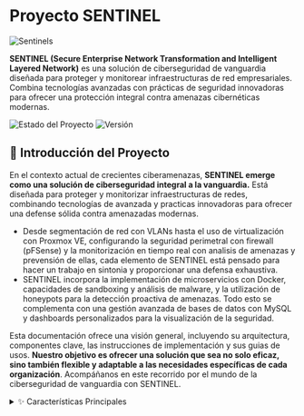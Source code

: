 # Proyecto SENTINEL
![Sentinels](SENTINELS/ASSETS/Sentinels.gif)


**SENTINEL (Secure Enterprise Network Transformation and Intelligent Layered Network)** es una solución de ciberseguridad de vanguardia diseñada para proteger y monitorear infraestructuras de red empresariales.
Combina tecnologías avanzadas con prácticas de seguridad innovadoras para ofrecer una protección integral contra amenazas cibernéticas modernas.

![Estado del Proyecto](https://img.shields.io/badge/estado-en%20desarrollo-yellow) ![Versión](https://img.shields.io/badge/version-1.0.0-blue)

## 🚀 Introducción del Proyecto

En el contexto actual de crecientes ciberamenazas, **SENTINEL emerge como una solución de ciberseguridad integral a la vanguardia.** Está diseñada para proteger y monitorizar infraestructuras de redes, combinando tecnologías de avanzada y practicas innovadoras para ofrecer una defense sólida contra amenazadas modernas.

- Desde segmentación de red con VLANs hasta el uso de virtualización con Proxmox VE, configurando la seguridad perimetral con firewall (pFSense) y la monitorización en tiempo real con analisis de amenazas y prevensión de ellas, cada elemento de SENTINEL está pensado para hacer un trabajo en sintonia y proporcionar una defensa exhaustiva.
- SENTINEL incorpora la implementación de microservicios con Docker, capacidades de sandboxing y análisis de malware, y la utilización de honeypots para la detección proactiva de amenazas. Todo esto se complementa con una gestión avanzada de bases de datos con MySQL y dashboards personalizados para la visualización de la seguridad.

Esta documentación ofrece una visión general, incluyendo su arquitectura, componentes clave, las instrucciones de implementación y sus guias de usos. **Nuestro objetivo es ofrecer una solución que sea no solo eficaz, sino también flexible y adaptable a las necesidades específicas de cada organización**. Acompáñanos en este recorrido por el mundo de la ciberseguridad de vanguardia con SENTINEL.


<details>
  <summary>✨ Características Principales</summary>
  <ul>
    <li>🛡️ Arquitectura de red segmentada con VLANs</li>
    <li>🖥️ Virtualización avanzada con Proxmox VE</li>
    <li>🔒 Seguridad perimetral robusta (firewall pfSense, IDS/IPS)</li>
    <li>🔍 Monitorización en tiempo real con análisis de amenazas</li>
    <li>🐳 Implementación de microservicios con Docker</li>
    <li>🕵️ Capacidades de sandboxing y análisis de malware</li>
    <li>🍯 Tecnología de honeypots para detección proactiva de amenazas</li>
    <li>🔐 Gestión avanzada de bases de datos con MySQL</li>
    <li>📊 Dashboards personalizados para visualización de seguridad</li>
  </ul>

 <details>
  <summary>🛠️ Tecnologías y Herramientas</summary>
<ul>- Proxmox VE para virtualización</ul>
<ul>- pfSense como firewall principal</ul>
<ul>- Suricata/Snort para IDS/IPS</ul>
<ul>- Docker para contenerización</ul>
<ul>- MySQL para gestión de bases de datos</ul>
<ul>- Python y Bash para scripting y automatización</ul>
<ul>- Ansible para gestión de configuraciones</ul>
 </details>

<details>
  <summary>🏗️ Componentes Clave</summary>
  <ul>
    <li>Arquitectura de Red Segmentada
      <ul>
        <li>Diseño de topología con VLANs y zonas de seguridad</li>
        <li>Implementación de modelo de zonas y conductos</li>
      </ul>
    </li>
    <li>Virtualización y Servicios Core
      <ul>
        <li>Plataforma Proxmox VE</li>
        <li>Servidores virtuales para servicios esenciales</li>
      </ul>
    </li>
    <li>Seguridad Perimetral y de Red
      <ul>
        <li>Firewall pfSense</li>
        <li>IDS/IPS (Snort)</li>
        <li>Filtrado DNS con Pi-hole</li>
      </ul>
    </li>
    <li>Gestión y Seguridad de Datos
      <ul>
        <li>MySQL con configuraciones de seguridad avanzadas</li>
        <li>Sistema de copias de seguridad y RAID</li>
      </ul>
    </li>
    <li>Monitorización y Administración
      <ul>
        <li>Sistema de monitorización en tiempo real (Zabbix o Nagios)</li>
        <li>Administración remota con Webmin</li>
      </ul>
    </li>
    <li>Contenedores y Microservicios
      <ul>
        <li>Implementación de Docker</li>
      </ul>
    </li>
    <li>Técnicas Avanzadas de Seguridad
      <ul>
        <li>Port Knocking</li>
        <li>Gestión de secretos con SOPS y AGE</li>
        <li>VPN para acceso remoto seguro</li>
      </ul>
    </li>
    <li>Automatización y Scripting
      <ul>
        <li>Scripts en Bash y Python para mantenimiento y seguridad</li>
      </ul>
    </li>
    <li>Análisis de Malware y Sandboxing
      <ul>
        <li>Cuckoo Sandbox</li>
        <li>Laboratorio aislado para análisis manual</li>
      </ul>
    </li>
    <li>Honeypots y Deception Technology
      <ul>
        <li>T-Pot para simulación de servicios</li>
        <li>Señuelos y trampas en la red</li>
      </ul>
    </li>
    <li>Pruebas de Seguridad y Hardening
      <ul>
        <li>Pentesting</li>
        <li>Hardening de sistemas y servicios</li>
      </ul>
    </li>
  </ul>
</details>

<details>
  <summary>📋 Resumen de Recursos</summary>
  
  | Componente            | Almacenamiento | CPU | RAM     | IP               |
  |-----------------------|----------------|-----|---------|-------------------|
  | Máquina Host (x2)     | 510GB          | 4   | 8GB     | 100.77.20.132     |
  | VM Windows            | 50GB           | 2   | 4GB     | 192.168.1.10/24   |
  | VM Linux              | 50GB           | 2   | 4GB     | 192.168.1.20/24   |
  | VM Mac                | 50GB           | 2   | 4GB     | 192.168.1.30/24   |
  | Máquina Contenedores  | 50GB           | 2   | 4GB     | 192.168.1.40/24   |
  | pfSense (Firewall)    | 20GB           | 1   | 2GB     | 192.168.1.1/24    |
  | Suricata/Snort (IDS/IPS)| 20GB         | 1   | 2GB     | 192.168.1.50/24   |
  | MySQL (en Proxmox)    | 20GB           | 1   | 2GB     | 192.168.1.60/24   |
  | Raspberry Pi (MySQL)   | 20GB          | 1   | 2GB     | 192.168.1.70/24   |

</details>

<details>
  <summary>🛜  DIAGRAMA DE RED SENTINEL</summary>

  ![Diagrama de red](SENTINELS/ASSETS/Diagramasentinel.gif)

</details>


 ## 🚀 Instrucciones de Instalación</summary>
<details>
  <summary>🚀 HIPERVISOR: DEFINICIÓN Y TIPOS </summary>

Los hipervisores, o monitores de máquinas virtuales, son sistemas de software que crean y ejecutan máquinas virtuales. Estos hipervisores separan el sistema operativo y los recursos de las máquinas virtuales para crearlas y gestionarlas. El hardware físico que funciona como hipervisor se llama "host", mientras que las máquinas virtuales que utilizan estos recursos se llaman "huéspedes".

El hipervisor trata los recursos como un pool que se puede redistribuir fácilmente entre las máquinas virtuales existentes o las nuevas. Todos los hipervisores requieren algunos elementos del sistema operativo para ejecutar las máquinas virtuales, como el gestor de memoria, el programador de procesos, los controladores de dispositivos, etc.

El hipervisor asigna los recursos a cada máquina virtual y gestiona su programación en función de los recursos físicos disponibles. Con un hipervisor, es posible ejecutar varios sistemas operativos al mismo tiempo, compartiendo los mismos recursos de hardware virtualizados.

## Tipos de Hipervisores

| Característica | Hipervisor Tipo 1 (Bare-Metal) | Hipervisor Tipo 2 (Hosted) |
|----------------|--------------------------------|----------------------------|
| Ejecución | Directamente sobre el hardware físico | Sobre un sistema operativo anfitrión |
| Interacción | Directa con CPU, memoria y almacenamiento | A través del sistema operativo host |
| Eficiencia | Mayor eficiencia y rendimiento | Menor eficiencia debido a la capa adicional del SO |
| Uso común | Entornos empresariales y centros de datos | PCs individuales, desarrollo y pruebas |
| Seguridad | Mayor aislamiento y seguridad | Potencialmente más vulnerable si se compromete el SO host |
| Flexibilidad | Menor flexibilidad en términos de hardware soportado | Mayor flexibilidad para diferentes tipos de hardware |
| Ejemplos | VMware ESXi, Microsoft Hyper-V, Citrix Hypervisor, KVM, Nutanix AHV, Proxmox VE | VMware Workstation/Fusion, Oracle VirtualBox, QEMU |
| Ventajas | Mejor aprovechamiento de recursos, alta disponibilidad | Fácil instalación, ideal para múltiples SO en una sola máquina |
| Desventajas | Requiere hardware dedicado, mayor complejidad de configuración | Posible latencia, menor rendimiento general |
| Ideal para | Infraestructuras que requieren alto rendimiento y disponibilidad | Usuarios que necesitan múltiples entornos operativos en una sola máquina |

## Funcionalidad

Un hipervisor permite que varias instancias de sistema operativo trabajen juntas y compartan los mismos recursos físicos de la computadora. Esto se conoce como virtualización, y estas instancias se llaman máquinas virtuales. El hipervisor administra estas máquinas virtuales mientras se ejecutan simultáneamente, separándolas lógicamente y asignando recursos de manera individual. Esto evita que una máquina virtual afecte a las demás, asegurando que si una de ellas se bloquea o tiene problemas, las demás sigan funcionando correctamente.
</details>

<details>
  <summary>📘 Guía de Uso</summary>
  <ul>
    <details>
      <summary>📘 Proxmox</summary>
      <ul>
        <li><strong>Proxmox Virtual Environment (Proxmox VE)</strong>
          <ul>
            <li>Proxmox VE es una plataforma de virtualización basada en Debian GNU/Linux que permite gestionar máquinas virtuales (VMs), contenedores y almacenamiento definido por software.</li>
            <li>Utiliza tecnologías como <strong>KVM</strong> para virtualización de hardware y <strong>LXC</strong> para virtualización a nivel de sistema operativo.</li>
          </ul>
        </li>
        <li><strong>Tecnologías de Virtualización: QEMU y KVM</strong>
          <ul>
            <li><strong>QEMU (Quick Emulator):</strong> Emulador de hardware y máquina virtual que puede operar con diferentes arquitecturas (x86, ARM, MIPS) y admite migración en vivo de VMs.</li>
            <li><strong>KVM (Kernel-based Virtual Machine):</strong> Hipervisor de tipo 1 basado en el kernel de Linux que permite ejecutar máquinas virtuales de alto rendimiento aprovechando las tecnologías de virtualización por hardware (Intel VT-x, AMD-V).</li>
          </ul>
        </li>
        <li><strong>Características clave de Proxmox VE:</strong>
          <ul>
            <li>Optimización de recursos y costos mediante virtualización eficiente.</li>
            <li>Interfaz web intuitiva para gestión centralizada de VMs, contenedores y almacenamiento.</li>
            <li>Soporte para diferentes tipos de almacenamiento (local, NFS, CIFS, iSCSI).</li>
            <li>Posibilidad de crear clústeres para redundancia y alta disponibilidad.</li>
            <li>Herramientas integradas para copias de seguridad, restauración y migración en vivo.</li>
            <li>Gestión avanzada de usuarios y permisos de acceso.</li>
            <li>Actualizaciones regulares con parches de seguridad y nuevas funciones.</li>
          </ul>
        </li>
        <li><strong>CEPH: Almacenamiento Distribuido</strong>
          <ul>
            <li><strong>¿Qué es CEPH?</strong> Un sistema de almacenamiento distribuido, escalable y confiable que combina almacenamiento de objetos, bloques y archivos.</li>
            <li><strong>Componentes principales de CEPH:</strong>
              <ul>
                <li><strong>Monitores:</strong> Controlan el estado del clúster.</li>
                <li><strong>Dispositivos de almacenamiento de objetos:</strong> Guardan los datos distribuidos.</li>
                <li><strong>Gestores:</strong> Gestionan las métricas y las interfaces del sistema.</li>
                <li><strong>Servidores de metadatos:</strong> Manejan el sistema de archivos CephFS.</li>
              </ul>
            </li>
            <li><strong>Ventajas de CEPH:</strong>
              <ul>
                <li>Alta disponibilidad gracias a la replicación y codificación de borrado.</li>
                <li>Escalabilidad masiva sin puntos de fallo únicos.</li>
                <li>Soporta múltiples tipos de almacenamiento (objetos, bloques y archivos).</li>
              </ul>
            </li>
          </ul>
        </li>
        <li><strong>Roles de Usuarios y Grupos en Proxmox:</strong>
          <table>
            <thead>
              <tr>
                <th>Rol</th>
                <th>Descripción</th>
              </tr>
            </thead>
            <tbody>
              <tr>
                <td><strong>Administrator</strong></td>
                <td>Total control sobre el sistema.</td>
              </tr>
              <tr>
                <td><strong>NoAccess</strong></td>
                <td>Sin privilegios para acceder.</td>
              </tr>
              <tr>
                <td><strong>PVEAdmin</strong></td>
                <td>Permite realizar muchas tareas, pero no puede cambiar la configuración del sistema.</td>
              </tr>
              <tr>
                <td><strong>PVEAuditor</strong></td>
                <td>Solo puede leer la información, no modificarla.</td>
              </tr>
              <tr>
                <td><strong>PVEDatastoreAdmin</strong></td>
                <td>Permite crear y gestionar espacio de backup y plantillas.</td>
              </tr>
              <tr>
                <td><strong>PVEDatastore</strong></td>
                <td>Permite asignar espacio de backup y visualizar el almacenamiento disponible.</td>
              </tr>
              <tr>
                <td><strong>PVEPoolAdmin</strong></td>
                <td>Administra pools de recursos.</td>
              </tr>
              <tr>
                <td><strong>PVEPoolUser</strong></td>
                <td>Acceso solo para visualizar pools.</td>
              </tr>
              <tr>
                <td><strong>PVESysAdmin</strong></td>
                <td>Acceso a auditoría, consola del sistema y registros.</td>
              </tr>
              <tr>
                <td><strong>PVEVMAdmin</strong></td>
                <td>Permite administrar todas las máquinas virtuales.</td>
              </tr>
              <tr>
                <td><strong>PVEVM</strong></td>
                <td>Permite ver, realizar copias de seguridad, configurar CD-ROM, acceder a la consola de máquinas virtuales y gestionar la energía de las VMs.</td>
              </tr>
            </tbody>
          </table>
          <ul>
            <li>Proxmox permite la creación de roles personalizados con privilegios adaptados a necesidades específicas.</li>
            <li>Los grupos de usuarios pueden ser creados para asignar permisos de forma más eficiente.</li>
          </ul>
        </li>
        <li><strong>Almacenamiento de ISOs y Plantillas en Proxmox:</strong>
          <ul>
            <li><strong>Imágenes ISO:</strong> Por defecto se almacenan en: <code>/var/lib/vz/template/iso</code></li>
            <li><strong>Plantillas de contenedores:</strong> Se almacenan por defecto en: <code>/var/lib/vz/template/cache</code></li>
            <li><strong>Imágenes de discos y plantillas de VMs:</strong> Usualmente se almacenan en: <code>/var/lib/vz/images/</code></li>
          </ul>
          <p>Proxmox permite configurar y crear repositorios dedicados para ISOs y plantillas. Para hacerlo, sigue estos pasos:</p>
          <ol>
            <li>En la interfaz web de Proxmox, selecciona el objeto "Datacenter" en la barra lateral.</li>
            <li>Abre la pestaña "Storage".</li>
            <li>Haz clic en "Add" y selecciona "Directory".</li>
            <li>Especifica un ID para el almacenamiento y la ruta donde deseas guardar los archivos.</li>
            <li>Selecciona los tipos de contenido a almacenar (ISO Images, Container Templates, etc.).</li>
          </ol>
        </li>
        <li><strong>Licencia de Proxmox:</strong>
          <ul>
            <li>Proxmox VE se distribuye bajo la licencia <strong>GNU AGPLv3</strong>, lo que permite su uso gratuito y la inspección de su código fuente.</li>
          </ul>
        </li>
      </ul>
    </details>
    <details>
  <summary>📚 Docker y Docker Compose</summary>
  <ul>
    <li><strong>Docker</strong>
      <ul>
        <li>Docker es una plataforma de código abierto que automatiza el despliegue de aplicaciones dentro de contenedores de software.</li>
        <li>Permite a los desarrolladores empaquetar aplicaciones con todas sus dependencias en contenedores ligeros, portátiles y consistentes.</li>
      </ul>
    </li>
    <li><strong>Componentes Clave</strong>
      <ul>
        <li><strong>Motor Docker</strong>: Aplicación cliente-servidor que incluye:
          <ul>
            <li><strong>Daemon (dockerd)</strong>: Proceso que gestiona contenedores, imágenes y redes.</li>
            <li><strong>API de Docker</strong>: Interfaz RESTful que permite la comunicación entre el cliente Docker y el daemon.</li>
            <li><strong>Cliente CLI (docker)</strong>: Herramienta de línea de comandos para interactuar con Docker.</li>
          </ul>
        </li>
        <li><strong>Imágenes</strong>: Plantillas de solo lectura que se utilizan para crear contenedores.</li>
        <li><strong>Contenedores</strong>: Instancias ejecutables de imágenes que ejecutan aplicaciones y sus dependencias.</li>
        <li><strong>Registros</strong>: Repositorios para almacenar y distribuir imágenes (ej. Docker Hub, Google Container Registry).</li>
      </ul>
    </li>
    <li><strong>Docker Compose</strong>
      <ul>
        <li>Docker Compose es una herramienta para definir y ejecutar aplicaciones Docker multi-contenedor.</li>
        <li>Utiliza un archivo YAML llamado <code>docker-compose.yml</code> para definir servicios.</li>
        <li>Se usa <code>docker compose up</code> para iniciar los contenedores.</li>
        <ul>
          <li><strong>Estructura básica del archivo docker-compose.yml:</strong>
            <pre><code>
version: "3.8"
services:
  web:
    image: nginx
    ports:
      - "80:80"
    volumes:
      - ./web:/usr/share/nginx/html
  db:
    image: mysql:8.0
    environment:
      MYSQL_ROOT_PASSWORD: example_password
            </code></pre>
          </li>
          <li><strong>Comandos principales:</strong>
            <ul>
              <li><code>docker compose up -d</code>: Inicia los servicios definidos en el archivo docker-compose.yml.</li>
              <li><code>docker compose down</code>: Detiene los servicios y elimina los contenedores creados.</li>
              <li><code>docker compose logs</code>: Muestra los logs de los servicios en ejecución.</li>
            </ul>
          </li>
        </ul>
      </ul>
    </li>
  </ul>

 ## Instalación de Docker y Docker Compose
  1. **Instalar Docker y Docker Compose**:
     ```bash
     apk add docker
     apk add docker-compose
     ```
  2. **Iniciar el servicio Docker**:
     ```bash
     service docker start
     ```
  3. **Verificar la instalación**:
     ```bash
     docker --version
     docker-compose --version
     ```
  ## Descarga de Imágenes Docker
  1. **Descargar imágenes necesarias**:
     - Para descargar la imagen de Nginx:
       ```bash
       docker pull nginx
       ```
     - Para descargar la imagen de Portainer:
       ```bash
       docker pull portainer/portainer-ce
       ```
  ## Ejecución de Contenedores
  1. **Ejecutar un contenedor Nginx**:
     ```bash
     docker run --nombre -de- mi-nginx -d -p 80:80 nginx
     ```
  2. **Ejecutar un contenedor Portainer**:
     ```bash
     docker run -d -p 9000:9000 --nombre-de-mi-portainer portainer/portainer-ce
     ```
  3. **Listar contenedores activos e imágenes descargadas**:
     ```bash
     docker ps -a
     docker images
     ```
  ## Uso de Docker Compose
  1. **Crear un archivo `docker-compose.yml`**:
     Este archivo define los servicios que deseas desplegar. Un ejemplo básico podría ser:
     ```yaml
     version: "3.8"
     services:
       app:
         image: php:8-fpm
         volumes:
           - ./app:/var/www/html
       db:
         image: mysql:8.0
         environment:
           MYSQL_ROOT_PASSWORD: example_password
       web:
         image: nginx
         ports:
           - "80:80"
         volumes:
           - ./nginx.conf:/etc/nginx/nginx.conf
     ```
  2. **Ejecutar los servicios definidos en `docker-compose.yml`**:
     ```bash
     docker compose up -d
     ```
  3. **Detener los servicios**:
     ```bash
     docker compose down
     ```
  4. **Ver logs de los servicios**:
     ```bash
     docker compose logs
     ```
  ## Gestión con Portainer
  1. **Acceder a Portainer**:
     - Una vez que el contenedor de Portainer esté en ejecución, accede a través del navegador en `http://localhost:9000`.
  2. **Crear un stack desde Portainer**:
     - Ve a la sección "Stacks" y selecciona "Add Stack".
     - Copia el contenido del archivo `docker-compose.yml` en el editor web.
     - Haz clic en "Deploy the Stack".
  ## Verificación del Despliegue
  1. **Verificar contenedores activos**:
     ```bash
     docker ps -a
     ```
  2. **Acceso a la aplicación web**:
     - Accede a tu aplicación web en `http://localhost`.
  3. **Acceso a phpMyAdmin (si está configurado)**:
     - Accede a phpMyAdmin en `http://localhost:8080`.
  4. **Estado del entorno desplegado (ejemplo)**:
     - Contenedores activos dentro del stack (ejemplo):
       - `miAppMySQL` (MySQL 8.0) → Escuchando en el puerto `3306:3306`.
       - `miAppNginx` (Servidor web Nginx) → Escuchando en `80:80`.
       - `miAppPHP` (PHP-FPM) → Sin puerto expuesto directamente.
       - `miAppPhpMyAdmin` (phpMyAdmin) → Accesible en `8080:80`.
 </details>
 <details>
  <summary>📘 Clúster Proxmox</summary>
      <h2>Clúster de Proxmox con 2 Nodos</h2>

  <p>Un <strong>Clúster de Proxmox</strong> es un conjunto de servidores (nodos) que trabajan de manera coordinada, gestionados desde una única interfaz. La principal ventaja de un clúster es que permite compartir recursos, como máquinas virtuales y almacenamiento, entre los nodos.</p>

  <p>En SENTINEL, hemos implementado la configuración de un clúster de dos nodos en <strong>Proxmox VE</strong>. El Cluster nos permite: la gestión centralizada de varios nodos, facilitando tareas como la migración de máquinas virtuales (VM), alta disponibilidad y administración de recursos.</p>

  <h4>Funcionalidades Clave:</h4>
  <ul>
    <li><strong>Migración de VMs</strong>: Las máquinas virtuales pueden ser movidas entre los nodos del clúster sin interrumpir su funcionamiento.</li>
    <li><strong>Alta Disponibilidad</strong>: Las máquinas virtuales pueden reiniciarse en otros nodos en caso de que uno de los nodos falle.</li>
    <li><strong>Gestión Centralizada</strong>: Los nodos pueden ser gestionados desde una sola interfaz web o por línea de comandos.</li>
    <li><strong>Escalabilidad</strong>: Es posible añadir más nodos al clúster conforme se necesiten más recursos.</li>
  </ul>

  <h4>Palabras claves de un Clúster Proxmox</h4>
  <ul>
    <li><strong>Nodos</strong>: Los servidores físicos o virtuales que forman parte del clúster. Cada nodo ejecuta una instancia de <strong>Proxmox VE</strong> (Virtual Environment) y puede contener máquinas virtuales o contenedores.</li>
    <li><strong>Corosync</strong>: Un sistema de comunicación entre nodos que garantiza que todos los nodos tengan la misma información y estado. <strong>Corosync</strong> es el encargado de la sincronización y comunicación en tiempo real, asegurando que los nodos estén siempre actualizados y evitando inconsistencias, como un estado de "split-brain" donde ambos nodos creen que son el principal.</li>
    <li><strong>Quorum</strong>: El quorum es el número mínimo de nodos que deben estar activos para que el clúster funcione correctamente. En un clúster de dos nodos, el quorum es crítico, ya que si un nodo se apaga, el clúster podría quedar sin consenso. Esto se soluciona añadiendo un <strong>nodo de votación</strong> (un tercer nodo virtual), que actúa como árbitro y garantiza que el clúster siempre tenga un consenso válido.</li>
    <li><strong>Cluster Manager (pvecm)</strong>: Herramienta utilizada para crear, gestionar y mantener la configuración del clúster desde la línea de comandos.</li>
  </ul>

  <h4>Beneficios de un Clúster de Dos Nodos:</h4>
  <ul>
    <li><strong>Alta Disponibilidad (HA)</strong>: Si un nodo falla, las máquinas virtuales pueden ser automáticamente reiniciadas en el otro nodo.</li>
    <li><strong>Migración en vivo</strong>: Las VMs pueden ser migradas de un nodo a otro sin causar tiempo de inactividad.</li>
    <li><strong>Redundancia de recursos</strong>: Los recursos (almacenamiento, CPU, memoria) están distribuidos entre los nodos, aumentando la tolerancia a fallos. Además, la distribución de recursos permite un balanceo de carga entre los nodos.</li>
  </ul>

  <h4>Redundancia de Almacenamiento</h4>
  <p>Para que las máquinas virtuales puedan ser movidas entre los nodos sin interrumpir el servicio, es crucial contar con un <strong>almacenamiento compartido</strong> (NFS, Ceph o iSCSI). Este almacenamiento es accesible desde ambos nodos y asegura que las VMs tengan acceso a los mismos discos, independientemente del nodo en el que se encuentren.</p>

  <h4>Monitoreo y Mantenimiento del Clúster</h4>
  <p>Es importante mantener el clúster funcionando de manera eficiente. Algunas herramientas útiles para monitorear el estado del clúster incluyen:</p>
  <ul>
    <li><code>pvecm status</code>: Muestra el estado general del clúster.</li>
    <li><code>pvecm nodes</code>: Verifica los nodos conectados.</li>
    <li><code>pvesh get /cluster/config/nodes</code>: Proporciona una vista detallada de la configuración de los nodos.</li>
  </ul>

  <h4>Consideraciones de Seguridad</h4>
  <p>Para proteger el clúster, se deben seguir buenas prácticas de seguridad, tales como:</p>
  <ul>
    <li>Configurar <strong>SSH seguro</strong> con claves robustas para la autenticación entre nodos.</li>
    <li>Utilizar <strong>firewalls</strong> para restringir el acceso a puertos específicos del clúster.</li>
    <li>Asegurar que la comunicación entre nodos sea privada, especialmente si el clúster se distribuye a través de redes públicas. Se recomienda el uso de <strong>VPNs</strong> o redes privadas para la comunicación entre los nodos.</li>
  </ul>

  <h3>Requisitos Previos</h3>
  <ul>
    <li><strong>Proxmox VE</strong> instalado en ambos nodos.</li>
    <li><strong>Acceso SSH</strong> entre los nodos.</li>
    <li><strong>Red de comunicación estable</strong> entre los nodos.</li>
    <li><strong>Almacenamiento compartido (opcional)</strong>: Para alta disponibilidad y migración de VMs sin interrupciones, se recomienda tener un almacenamiento compartido accesible desde ambos nodos (NFS, Ceph, iSCSI).</li>
  </ul>
      <ul>
        <li>Implementación de un Clúster en Proxmox
          <ul>
            <li>Esta guía detalla cómo unir dos nodos Proxmox para formar un clúster, permitiendo la administración centralizada y la migración en vivo de máquinas virtuales.</li>
          </ul>
        </li>
        <li>Paso 1: Configuración de Red
          <ul>
            <li>Verificamos que ambos nodos tengan nombres de host y direcciones IP estáticas:</li>
            <pre><code>hostnamectl set-hostname proxmox-node1
echo "192.168.1.101 proxmox-node1" | sudo tee -a /etc/hosts
echo "192.168.1.102 proxmox-node2" | sudo tee -a /etc/hosts</code></pre>
          </ul>
        </li>
        <li>Paso 2: Creación del Clúster en el Primer Nodo
          <ul>
            <li>En el nodo principal, ejecutamos:</li>
            <pre><code>pvecm create my-cluster</code></pre>
            <li>Verificamos que el clúster se haya creado correctamente:</li>
            <pre><code>pvecm status</code></pre>
          </ul>
        </li>
        <li>Paso 3: Unir el Segundo Nodo al Clúster
          <ul>
            <li>En el nodo que queremos agregar, ejecutamos:</li>
            <pre><code>pvecm add 192.168.1.101</code></pre>
            <li>Verificamos que ambos nodos estén en el clúster:</li>
            <pre><code>pvecm nodes</code></pre>
          </ul>
        </li>
        <li>Paso 4: Configuración Adicional
          <ul>
            <li>Habilitamos la migración sin contraseña entre nodos:</li>
            <pre><code>ssh-copy-id root@proxmox-node2</code></pre>
            <li>Probamos la migración en vivo:</li>
            <pre><code>qm migrate 100 proxmox-node2 --online</code></pre>
          </ul>
        </li>
        <li>Paso 5: Verificación del Clúster
          <ul>
            <li>Verificamos el estado general del clúster:</li>
            <pre><code>pvecm status
pvecm nodes
pvesh get /cluster/config/nodes</code></pre>
          </ul>
        </li>
      </ul>
    </details>
    <details>
      <summary>📘 Implementación del Servicio FTP con Certificado SSL</summary>
      <ul>
        <li>Implementación del Servicio FTP con Certificado SSL
          <ul>
            <li>Esta guía describe cómo configurar un servicio FTP seguro utilizando un certificado SSL. Esto asegurará que las transferencias de archivos sean cifradas, protegiendo así la información sensible durante el tránsito de estos archivos.</li>
          </ul>
        </li>
        <li>Paso 1: Instalación de vsftpd
          <ul>
            <li>Actualizamos los repositorios, instalamos vsftpd y habilitamos para que se inicie al arrancar el sistema:
              <pre><code>sudo apt update
sudo apt install vsftpd
sudo systemctl enable vsftpd</code></pre>
            </li>
            <li>Verificamos que el servicio esté corriendo:
              <pre><code>sudo systemctl status vsftpd</code></pre>
            </li>
          </ul>
        </li>
        <li>Paso 2: Generación del Certificado SSL
          <ul>
            <li>Generamos el certificado SSL/TLS utilizando OpenSSL:
              <pre><code>sudo openssl req -x509 -nodes -days 365 -newkey rsa:2048 -keyout /etc/ssl/private/vsftpd.pem -out /etc/ssl/private/vsftpd.pem</code></pre>
            </li>
            <li>Después, nos pide información adicional que debemos rellenar.</li>
          </ul>
        </li>
        <li>Paso 3: Configuración de vsftpd
          <ul>
            <li>Abrimos el archivo de configuración de vsftpd:
              <pre><code>sudo nano /etc/vsftpd.conf</code></pre>
            </li>
            <li>Aseguramos que las siguientes líneas estén presentes y configuradas correctamente, incluyendo los directorios de los certificados anteriores:
              <pre><code>listen=YES
anonymous_enable=NO
local_enable=YES
write_enable=YES
chroot_local_user=YES
ssl_enable=YES
allow_anon_ssl=NO
force_local_data_ssl=YES
force_local_logins_ssl=YES
ssl_tlsv1=YES
ssl_sslv2=NO
ssl_sslv3=NO
rsa_cert_file=/etc/ssl/private/vsftpd.pem
rsa_private_key_file=/etc/ssl/private/vsftpd.pem</code></pre>
            </li>
            <li>Guardamos y cerramos el archivo.</li>
          </ul>
        </li>
        <li>Paso 4: Ajuste del Firewall
          <ul>
            <li>Permitimos el tráfico FTP y FTP sobre SSL (FTPS):
              <pre><code>sudo ufw allow 20/tcp
sudo ufw allow 21/tcp
sudo ufw allow 990/tcp
sudo ufw reload</code></pre>
            </li>
          </ul>
        </li>
        <li>Paso 5: Reinicio del Servicio vsftpd
          <ul>
            <li>Reiniciamos el servicio vsftpd para que los cambios sean aplicados:
              <pre><code>sudo systemctl restart vsftpd</code></pre>
            </li>
          </ul>
        </li>
      </ul>
    </details>
    <details>
  <summary>🌐 Exposición de Servicios Locales a Internet con Ngrok</summary>
  <ul>
    <li><strong>Introducción a Ngrok</strong>
      <ul>
        <li>En este documento, encontraran una guía detallada sobre la instalación y configuración de Ngrok, una herramienta esencial para quienes necesitan acceder de forma remota a sus dispositivos o exponer servicios locales a Internet de manera segura. Aprenderan paso a paso cómo instalar Ngrok, autenticaran con su cuenta, crear túneles para conexiones SSH, HTTP y otros protocolos, así como optimizar su uso para mejorar la productividad al trabajar desde casa.</li>
      </ul>
    </li>
    <li><strong>¿Qué es Ngrok?</strong>
      <ul>
        <li>Ngrok es una herramienta que permite exponer servidores locales a Internet mediante túneles seguros. Esto es útil para desarrolladores, administradores de sistemas y cualquier persona que necesite acceder a su equipo de forma remota sin configurar reglas de firewall o abrir puertos en el router.</li>
      </ul>
    </li>
    <li><strong>Seguridad en Ngrok</strong>
      <ul>
        <li>La seguridad es una de las principales características de Ngrok. Para garantizar conexiones seguras y evitar accesos no autorizados, Ngrok implementa las siguientes medidas:</li>
        <li>Cifrado TLS/SSL: Todo el tráfico que pasa por los túneles de Ngrok está protegido mediante cifrado TLS 1.2+.</li>
        <li>Autenticación de usuarios: Ngrok requiere autenticación mediante tokens para generar túneles.</li>
        <li>Protección con contraseña: Al exponer servicios HTTP, Ngrok permite configurar autenticación con usuario y contraseña.</li>
        <li>Restricción de accesos: Podéis definir reglas de control de acceso.</li>
        <li>Registros y monitoreo: Ngrok proporciona herramientas para analizar las solicitudes entrantes.</li>
      </ul>
    </li>
    <li><strong>Instalación</strong>
      <ul>
        <li>Ngrok está disponible para múltiples sistemas operativos y su instalación es sencilla. A continuación, les explicamos cómo instalarlo en Linux:</li>
        <li>Lo primero que necesitan es crearse una cuenta en Ngrok.  <br>
        <img src="https://github.com/Beasluna/sentinel/blob/314148000deb83e555cf3d5eed4e59186c57a2be/SENTINELS/ASSETS/ngrok/Creacioncuentangrok.png" alt="Creación de cuenta en Ngrok">
        </li>
        <li>Una vez creada la cuenta, en la página de bienvenida se ofrecen opciones para instalarlo según el sistema operativo. En este caso, vamos a instalar Ngrok en un servidor Linux para crear futuros túneles.<br>
        <img src="https://github.com/Beasluna/sentinel/blob/56d5f384da14b1f320f6af2516fbabe481f5f713/SENTINELS/ASSETS/ngrok/homepagengrok.png" alt="Página de bienvenida Ngrok">
        </li>
        <li>En este caso vamos a instalar ngrok en mi servidor para poder crear futuros túneles:
          <img src="https://github.com/Beasluna/sentinel/blob/fed838a67b5ee3bcb102c7eded0a0d7f42ef9cf5/SENTINELS/ASSETS/ngrok/instalacionserver.png" alt="Instalación servidor Ngrok">
        </li>
        <li>Instalamos Ngrok tal y como lo indica la página oficial:<br>
        <img src="https://github.com/Beasluna/sentinel/blob/620fe37dcdca95ad72bf4319ff1db03df8408e61/SENTINELS/ASSETS/ngrok/instalacionngrokcomandos.png" alt="Instalación Ngrok Comandos">
        </li>
        <li>Comprobamos la instalación ejecutando:“ngrok” o “ngrok --version”
          <pre><code>ngrok --version</code></pre>
          <img src="https://github.com/Beasluna/sentinel/blob/1f48c9ef14794ba402c6715583f3d684dcb8d642/SENTINELS/ASSETS/ngrok/comprobacioninstalacion.png" alt="Comprobación Instalación Ngrok">
        </li>
      </ul>
    </li>
   <li><strong>Autenticación</strong>
      <ul>
        <li>Ngrok requiere autenticación para funcionar correctamente. Para autenticaros, utilizamos el token llamado "Authtoken" que Ngrok proporciona.</li>
        <li>
          <img src="https://github.com/Beasluna/sentinel/blob/eb18ceafad287b47b274cdac6d395ddbd5ccd821/SENTINELS/ASSETS/ngrok/authtoken.png" alt="Autenticación con Ngrok">
        </li>
        <li>Una vez que tengáis el token copiado, ejecutad el siguiente comando en la terminal:
      <pre><code>ngrok config add-authtoken TOKEN_AQUI</code></pre>
    </li>
    <li>Esto guardará vuestro token y permitirá el uso de Ngrok sin problemas.</li>
    <li>
      Aquí tenéis un ejemplo de cómo se ve este proceso:
      <br>
      <img src="https://github.com/Beasluna/sentinel/blob/a218bcea9f935f71ae66d90cf6d61770a4d6ff6d/SENTINELS/ASSETS/ngrok/Creacionauthtokenysaved.png" alt="Creación y guardado de Authtoken">
    </li>
  </ul>
</li>
      </ul>
    </li>
    <li><strong>Creación de Túneles</strong>
      <ul>
        <li>Aquí vamos a crear un túnel SSH. Primero, comprobamos si el servicio SSH está corriendo en el servidor.</li>
        <li>Para crear el túnel, ejecutamos:
          <pre><code>ngrok tcp 22</code></pre>
        </li>
        <li>Ngrok asignará una dirección del tipo:
          <pre><code>tcp://5.tcp.eu.ngrok.io:11836</code></pre>
          Donde `11836` es el puerto externo aleatorio asignado por Ngrok apuntando al puerto local `22`.
        </li>
      </ul>
    </li>
    <li><strong>Acceso al Túnel desde Otra Máquina</strong>
      <ul>
        <li>Desde otra máquina con acceso a Internet, podéis conectaos al túnel generado utilizando:
          <pre><code>ssh -p PUERTO_EXTERNO usuario@DIRECCION_NGROK</code></pre>
        </li>
      </ul>
    </li>
    <li><strong>Caso Práctico: Rsync a través del Túnel</strong>
      <ul>
        <li>Prepararemos un entorno para realizar copias de seguridad utilizando `rsync`.</li>
        <li>Creáis un directorio en el servidor y otro en vuestra máquina local con archivos de prueba generados con los siguientes comandos:
          <pre><code>dd if=/dev/urandom of=archivo_1MB.bin bs=1M count=1
dd if=/dev/urandom of=archivo_10MB.bin bs=1M count=10
dd if=/dev/urandom of=archivo_100MB.bin bs=1M count=100</code></pre>
        </li>
        <li>Ejecutáis `rsync` utilizando el túnel creado por Ngrok:
          <pre><code>rsync -avh -e "ssh -p PUERTO_EXTERNO" /ruta/origen usuario@DIRECCION_NGROK:/ruta/destino</code></pre>
        </li>
      </ul>
    </li>
    <li><strong>Conclusión</strong>
      <ul>
        <li>Ngrok es una herramienta poderosa que permite exponer servicios locales de forma segura a través de Internet sin necesidad de configurar routers o modificar reglas de firewall.</li>
        <li>Al usar Ngrok TCP en el puerto `22`, podéis acceder remotamente mediante SSH, útil para administración de servidores o pruebas de conectividad.</li>
        <li>No obstante, recordad que las direcciones y puertos generados son temporales. Si necesitáis estabilidad, considerad una cuenta premium o alternativas como Tailscale o ZeroTier.</li>
      </ul>
    </li>
  </ul>
</details>
    <details>
<details>
  <summary>📋 POLÍTICA DE COPIAS DE SEGURIDAD Y RESTAURACIÓN</summary>
  <ul>
    <li><b>Introducción</b>
      <ul>
        <li>Esta política establece los procedimientos para garantizar la disponibilidad, integridad y seguridad de los datos del proyecto SENTINEL ante incidentes 🚨.</li>
      </ul>
    </li>
    <li><b>Objetivos</b>
      <ul>
        <li>Garantizar la protección de los datos críticos de SENTINEL 🔒.</li>
        <li>Asegurar la disponibilidad de copias de seguridad recientes y verificadas 📂.</li>
        <li>Definir procedimientos de restauración rápidos y confiables 🚀.</li>
        <li>Implementar mecanismos de cifrado y verificación de integridad 🔑.</li>
      </ul>
    </li>
    <li><b>Tipos de Copias de Seguridad</b>
      <table>
        <tr>
          <th>Tipo</th>
          <th>Descripción</th>
        </tr>
        <tr>
          <td><b>Backup Completo</b></td>
          <td>Respaldo completo de directorios críticos (/etc, /home, /var) almacenado en formato .tar.gz.enc con cifrado AES-256 🔒.</td>
        </tr>
        <tr>
          <td><b>Backup Incremental</b></td>
          <td>Captura cambios desde el último backup completo para optimizar almacenamiento y velocidad del proceso 🚀.</td>
        </tr>
      </table>
    </li>
    <li><b>Procedimiento de Copia de Seguridad</b>
      <ul>
        <li>Ejecución del Script: Automática según programación en cron ⏰.</li>
        <li>Compresión y Cifrado: Datos comprimidos y cifrados con AES-256 🔒.</li>
        <li>Verificación de Integridad: Generación de hash SHA256 🔑.</li>
        <li>Almacenamiento Local: En /mnt/backup_p 📁.</li>
        <li>Envío Remoto: Transferencia vía rsync a servidor remoto 📈.</li>
        <li>Registro en Log: Documentación en /var/log/sentinel.log 📝.</li>
        <li>Notificación: Correo de confirmación al administrador 📨.</li>
      </ul>
    </li>
    <li><b>Procedimiento de Restauración</b>
      <ul>
        <li>Selección del Backup: Completo o incremental 📊.</li>
        <li>Verificación de Integridad: Comparación del hash SHA256 🔑.</li>
        <li>Desencriptación: Uso de AES-256 para recuperar datos 🔓.</li>
        <li>Extracción de Archivos: Desempaquetado en directorio temporal 🗂️.</li>
        <li>Restauración Selectiva: Copia de archivos necesarios al sistema 📈.</li>
        <li>Registro en Log: Documentación en /var/log/restore_sentinel.log 📝.</li>
        <li>Notificación: Correo al administrador confirmando la restauración 📨.</li>
      </ul>
    </li>
  </ul>
</details>

      
  <details>
      <summary>📖 Documentación de Grafana</summary>
  
  1. **Actualiza el sistema**
     ```bash
     sudo apt update && sudo apt upgrade -y
     ```
  2. **Agregamos el reposititorio oficial de Grafana**
     ```bash
     wget -q -O - https://packages.grafana.com/gpg.key | sudo apt-key add -
     ```
  3. **Creamos el archivo de la lista del repositorio***
     ```bash
     echo "deb https://packages.grafana.com/oss/deb stable main" | sudo tee /etc/apt/sources.list.d/grafana.list
     ```
  4. **Instalamos grafana y lo habilitamos**
     ```bash
     sudo systemctl start grafana-server
     sudo systemctl enable grafana-server
     ```
  6. **Verificacion del servicio**
     ```bash
     sudo systemctl status grafana-server
     ```
        Para más información sobre Grafana, consulta la  
        <a href="https://grafana.com/docs/grafana/latest/">documentación oficial</a>.
     </details>

   <details>
      <summary>📖 Documentación de Prometheus</summary>
      Para más información sobre Prometheus, consulta la  
      <a href="https://prometheus.io/docs/introduction/overview/">documentación oficial</a>.
    </details>

   <details>
      <summary>📖 Documentación de Proxmox</summary>
      Para más información sobre Proxmox y sus servicios de soporte, consulta la  
      <a href="https://www.proxmox.com/en/services/support-services/support#support-resources">documentación oficial</a>.
    </details>

   <details>
      <summary>📖 Documentación de Snort</summary>
      Para más información sobre Snort, consulta la  
      <a href="https://www.snort.org/documents">documentación oficial</a>.
    </details>

   <details>
      <summary>📖 Documentación de Docker</summary>
      Para más información sobre Docker, consulta la  
      <a href="https://docs.docker.com/manuals/">documentación oficial</a>.
    </details>

   <details>
      <summary>📖 Documentación de MySQL</summary>
      Para más información sobre MySQL, consulta la  
      <a href="https://dev.mysql.com/doc/refman/8.4/en/">documentación oficial</a>.
    </details>
  </ul>
</details>


    
<details>
  <summary>🤝 Contribución</summary>

</details>



<details>
  <summary>🌟 Equipo </summary>
<ul>- Leonardo: Arquitecto de Red </ul>
<ul>- Joel: Especialista en Virtualización </ul>
<ul>- Beatriz: Experta en Seguridad Perimetral </ul>
<ul>- Marc: Analista de Amenazas </ul>
</details>


<details>
  <summary> Definiciones de Roles en la Matriz RACI </summary>

  | Símbolo | Rol          | Descripción                                                   |
  |---------|--------------|---------------------------------------------------------------|
  | R       | Responsable  | La persona o personas encargadas de realizar la tarea.       |
  | A       | Aprobador    | La persona que debe aprobar el trabajo realizado.            |
  | C       | Consultado   | Personas que deben ser consultadas antes de tomar decisiones.|
  | I       | Informado    | Personas que deben ser informadas sobre el progreso o resultados.|
</details>

<details>
  <summary>📊 Matriz RACI</summary>

  | Actividad                                 | Leonardo | Joel    | Beatriz | Marc    |
  |-------------------------------------------|----------|---------|---------|---------|
  | Diseño de arquitectura de red             | R, A    | C       | C       | C       |
  | Implementación de VLANs                   | R        | C       | C       | I       |
  | Configuración de Proxmox VE               | C        | R, A    | I       | I       |
  | Despliegue de servidores virtuales        | C        | R       | C       | C       |
  | Implementación de firewall pfSense        | C        | I       | R, A    | C       |
  | Configuración de IDS/IPS                  | C        | I       | R       | C       |
  | Gestión de bases de datos                 | I        | C       | R, A    | I       |
  | Implementación de Docker                   | I        | R, A    | C       | C       |
  | Sistema de monitorización en tiempo real   | C        | C       | C       | R, A    |
  | Análisis de malware y sandboxing          | I        | C       | C       | R, A    |
  | Implementación de honeypots               | C        | C       | C       | R, A    |
  | Configuración de VPN                       | C        | C       | R       | C       |
  | Pruebas de penetración                    | C        | C       | C       | R       |
  | Documentación técnica                      | H        | H       | H       | H       |
  | Presentación final del proyecto            | H        | H       | H       | H       |

</details>


<details>
  <summary>📊 Diagrama de Gantt de Responsabilidades del Equipo </summary>

| Semana      | Actividades de Leonardo (Arquitecto de Red)                                   | Actividades de Joel (Especialista en Virtualización)                       | Actividades de Beatriz (Experta en Seguridad Perimetral)                 | Actividades de Marc (Analista de Amenazas)                               |
|-------------|------------------------------------------------------------------------------|--------------------------------------------------------------------------|---------------------------------------------------------------------------|-------------------------------------------------------------------------|
| **1-4**     | 🟦 **Diseño de la arquitectura de red**                                      | 🟩 **Planificación de Proxmox VE**                                     | 🟨 **Configuración del firewall pfSense**                                  | 🟪 **Diseño del sistema de monitorización**                               |
|             | - Segmentación con VLANs                                                      | - Estructura de contenedores Docker                                     | - Planificación del IDS/IPS                                                | - Implementación de honeypots                                            |
|             | - Definición de zonas de seguridad                                            | - Requisitos para servidores virtuales                                   | - Políticas de seguridad para bases de datos                              | - Procedimientos para análisis de malware                                 |
|             | - Diagramas detallados de la topología                                       |                                                                          |                                                                           |                                                                         |
| **5-8**     | 🟦 **Implementación de la segmentación**                                      | 🟩 **Instalación y configuración**                                      | 🟨 **Implementación del firewall pfSense**                                 | 🟪 **Implementación del sistema básico**                                  |
|             | - Configuración de VLANs                                                      | - Proxmox VE y servidores virtuales                                     | - Primeras políticas de seguridad                                          | - Herramientas iniciales para análisis                                    |
|             | - Conductos de comunicación entre zonas                                        |                                                                          |                                                                           |                                                                         |
| **9-12**    | 🟦 **Optimización y técnicas avanzadas**                                      | 🟩 **Despliegue y configuración**                                       | 🟨 **Implementación del IDS/IPS**                                         | 🟪 **Implementación avanzada**                                            |
|             | - Port Knocking                                                               | - Contenedores Docker                                                   | - Filtrado DNS con Pi-hole                                                | - Cuckoo Sandbox para análisis                                           |
|             |                                                                              |                                                                          |                                                                           | - Honeypots (T-Pot)                                                    |
| **13**      | 🟥 **Pruebas integrales del sistema**                                         | 🟥 **Pruebas integrales del sistema**                                   | 🟥 **Pruebas integrales del sistema**                                     | 🟥 **Pruebas integrales del sistema**                                   |
|             | - Ajustes basados en resultados                                               | - Ajustes basados en resultados                                         | - Ajustes basados en resultados                                           | - Ajustes basados en resultados                                         |
|             | - Colaboración en resolución de problemas interdepartamentales                | - Colaboración en resolución de problemas interdepartamentales          | - Colaboración en resolución de problemas interdepartamentales            | - Colaboración en resolución de problemas interdepartamentales          |

### Leyenda
- **🟦 Leonardo**: Arquitecto de Red
- **🟩 Joel**: Especialista en Virtualización
- **🟨 Beatriz**: Experta en Seguridad Perimetral
- **🟪 Marc**: Analista de Amenazas
- **🟥 Todos**: Actividades colaborativas al final del proyecto



</details>

<details>
<ul>Contribuciones y feedback son bienvenidos. Para más información, consulta nuestra documentación. </ul>
</details>
</details>

